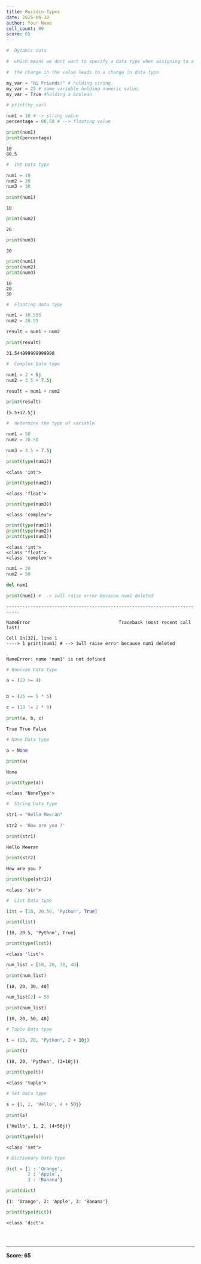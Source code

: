 ```yaml
---
title: Buildin-Types
date: 2025-06-30
author: Your Name
cell_count: 69
score: 65
---
```


```python
#  Dynamic data
```


```python
#  which means we dont want to specify a data type when assigning to a variable
```


```python
#  the change in the value leads to a change in data type
```


```python
my_var = "Hi Friends!" # holding string.
my_var = 25 # same variable holding numeric value.
my_var = True #holding a boolean 
```


```python
# print(my_var)
```


```python
num1 = 10 #--> string value 
percentage = 80.50 # --> floating value
```


```python
print(num1)
print(percentage)
```

    10
    80.5



```python
#  Int Data type
```


```python
num1 = 10
num2 = 20
num3 = 30
```


```python
print(num1)
```

    10



```python
print(num2)
```

    20



```python
print(num3)
```

    30



```python
print(num1)
print(num2)
print(num3)

```

    10
    20
    30



```python
#  Floating data type

```


```python
num1 = 10.555
num2 = 20.99
```


```python
result = num1 + num2
```


```python
print(result)
```

    31.544999999999998



```python
#  Complex Data type
```


```python
num1 = 2 + 5j
num2 = 3.5 + 7.5j
```


```python
result = num1 + num2
```


```python
print(result)
```

    (5.5+12.5j)



```python
#  determine the type of variable
```


```python
num1 = 50
num2 = 20.50
```


```python
num3 = 3.5 + 7.5j
```


```python
print(type(num1))
```

    <class 'int'>



```python
print(type(num2))
```

    <class 'float'>



```python
print(type(num3))
```

    <class 'complex'>



```python
print(type(num1))
print(type(num2))
print(type(num3))
```

    <class 'int'>
    <class 'float'>
    <class 'complex'>



```python
num1 = 20
num2 = 50
```


```python
del num1
```


```python
print(num1) # --> iwll raise error because num1 deleted 
```


    ---------------------------------------------------------------------------

    NameError                                 Traceback (most recent call last)

    Cell In[32], line 1
    ----> 1 print(num1) # --> iwll raise error because num1 deleted 


    NameError: name 'num1' is not defined



```python
# Boolean Data type
```


```python
a = (10 >= 4)



```


```python
b = (25 == 5 * 5)
```


```python
c = (18 != 2 * 9)
```


```python
print(a, b, c)
```

    True True False



```python
# None Data type
```


```python
a = None
```


```python
print(a)
```

    None



```python
print(type(a))
```

    <class 'NoneType'>



```python
#  String Data type
```


```python
str1 = "Hello Meeran"
```


```python
str2 = 'How are you ?'
```


```python
print(str1)
```

    Hello Meeran



```python
print(str2)
```

    How are you ?



```python
print(type(str1))
```

    <class 'str'>



```python
#  List Data type
```


```python
list = [10, 20.50, "Python", True]
```


```python
print(list)
```

    [10, 20.5, 'Python', True]



```python
print(type(list))
```

    <class 'list'>



```python
num_list = [10, 20, 30, 40]
```


```python
print(num_list)
```

    [10, 20, 30, 40]



```python
num_list[2] = 50 
```


```python
print(num_list)
```

    [10, 20, 50, 40]



```python
# Tuple Data type
```


```python
t = (10, 20, "Python", 2 + 10j)
```


```python
print(t)
```

    (10, 20, 'Python', (2+10j))



```python
print(type(t))
```

    <class 'tuple'>



```python
# Set Data type
```


```python
s = {1, 2, 'Hello', 4 + 50j}
```


```python
print(s)
```

    {'Hello', 1, 2, (4+50j)}



```python
print(type(s))
```

    <class 'set'>



```python
# Dictionary Data type
```


```python
dict = {1 : 'Orange',
        2 : 'Apple',
        3 : 'Banana'}
```


```python
print(dict)
```

    {1: 'Orange', 2: 'Apple', 3: 'Banana'}



```python
print(type(dict))
```

    <class 'dict'>



```python

```


```python

```


```python

```


---
**Score: 65**